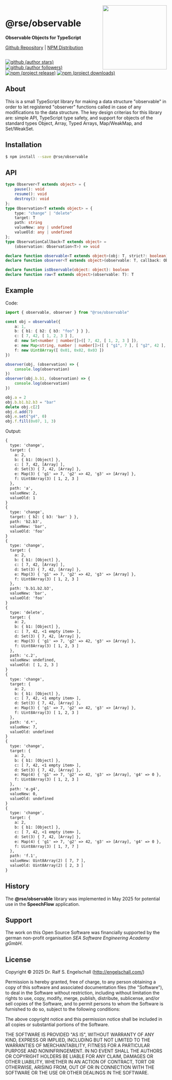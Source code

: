 
<img src="https://raw.githubusercontent.com/traits-ts/core/refs/heads/master/etc/logo.svg" width="200" style="float: right" align="right" alt=""/>

@rse/observable
===============

**Observable Objects for TypeScript**

<p/>
<a href="https://github.com/rse/observable">Github Repository</a> |
<a href="https://npmjs.com/@rse/observable">NPM Distribution</a>

<p/>
<img src="https://nodei.co/npm/@rse/observable.png?downloads=true&stars=true" alt=""/>

[![github (author stars)](https://img.shields.io/github/stars/rse?logo=github&label=author%20stars&color=%233377aa)](https://github.com/rse)
[![github (author followers)](https://img.shields.io/github/followers/rse?label=author%20followers&logo=github&color=%234477aa)](https://github.com/rse)
<br/>
[![npm (project release)](https://img.shields.io/npm/v/@traits-ts/core?logo=npm&label=npm%20release&color=%23cc3333)](https://npmjs.com/@traits-ts/core)
[![npm (project downloads)](https://img.shields.io/npm/dm/@traits-ts/core?logo=npm&label=npm%20downloads&color=%23cc3333)](https://npmjs.com/@traits-ts/core)

About
-----

This is a small TypeScript library for making a data structure
"observable" in order to let registered "observer" functions called
in case of any modifications to the data structure. The key design
criterias for this library are: simple API, TypeScript type safety, and
support for objects of the standard types Object, Array, Typed Arrays,
Map/WeakMap, and Set/WeakSet.

Installation
------------

```sh
$ npm install --save @rse/observable
```

API
---

```ts
type Observer<T extends object> = {
    pause(): void
    resume(): void
    destroy(): void
};
type Observation<T extends object> = {
    type: "change" | "delete"
    target: T
    path: string
    valueNew: any | undefined
    valueOld: any | undefined
};
type ObservationCallback<T extends object> =
    (observation: Observation<T>) => void

declare function observable<T extends object>(obj: T, strict?: boolean): T
declare function observer<T extends object>(observable: T, callback: ObservationCallback<T>): Observer<T>

declare function isObservable(object: object): boolean
declare function raw<T extends object>(observable: T): T
```

Example
-------

Code:

```ts
import { observable, observer } from "@rse/observable"

const obj = observable({
    a: 1,
    b: { b1: { b2: { b3: "foo" } } },
    c: [ 7, 42, [ 1, 2, 3 ] ],
    d: new Set<number | number[]>([ 7, 42, [ 1, 2, 3 ] ]),
    e: new Map<string, number | number[]>([ [ "g1", 7 ], [ "g2", 42 ], [ "g3", [ 1, 2, 3 ]] ]),
    f: new Uint8Array([ 0x01, 0x02, 0x03 ])
})

observer(obj, (observation) => {
    console.log(observation)
})
observer(obj.b.b1, (observation) => {
    console.log(observation)
})

obj.a = 2
obj.b.b1.b2.b3 = "bar"
delete obj.c[2]
obj.d.add(7)
obj.e.set("g4", 0)
obj.f.fill(0x07, 1, 3)
```

Output:

```txt
{
  type: 'change',
  target: {
    a: 2,
    b: { b1: [Object] },
    c: [ 7, 42, [Array] ],
    d: Set(3) { 7, 42, [Array] },
    e: Map(3) { 'g1' => 7, 'g2' => 42, 'g3' => [Array] },
    f: Uint8Array(3) [ 1, 2, 3 ]
  },
  path: 'a',
  valueNew: 2,
  valueOld: 1
}
{
  type: 'change',
  target: { b2: { b3: 'bar' } },
  path: 'b2.b3',
  valueNew: 'bar',
  valueOld: 'foo'
}
{
  type: 'change',
  target: {
    a: 2,
    b: { b1: [Object] },
    c: [ 7, 42, [Array] ],
    d: Set(3) { 7, 42, [Array] },
    e: Map(3) { 'g1' => 7, 'g2' => 42, 'g3' => [Array] },
    f: Uint8Array(3) [ 1, 2, 3 ]
  },
  path: 'b.b1.b2.b3',
  valueNew: 'bar',
  valueOld: 'foo'
}
{
  type: 'delete',
  target: {
    a: 2,
    b: { b1: [Object] },
    c: [ 7, 42, <1 empty item> ],
    d: Set(3) { 7, 42, [Array] },
    e: Map(3) { 'g1' => 7, 'g2' => 42, 'g3' => [Array] },
    f: Uint8Array(3) [ 1, 2, 3 ]
  },
  path: 'c.2',
  valueNew: undefined,
  valueOld: [ 1, 2, 3 ]
}
{
  type: 'change',
  target: {
    a: 2,
    b: { b1: [Object] },
    c: [ 7, 42, <1 empty item> ],
    d: Set(3) { 7, 42, [Array] },
    e: Map(3) { 'g1' => 7, 'g2' => 42, 'g3' => [Array] },
    f: Uint8Array(3) [ 1, 2, 3 ]
  },
  path: 'd.*',
  valueNew: 7,
  valueOld: undefined
}
{
  type: 'change',
  target: {
    a: 2,
    b: { b1: [Object] },
    c: [ 7, 42, <1 empty item> ],
    d: Set(3) { 7, 42, [Array] },
    e: Map(4) { 'g1' => 7, 'g2' => 42, 'g3' => [Array], 'g4' => 0 },
    f: Uint8Array(3) [ 1, 2, 3 ]
  },
  path: 'e.g4',
  valueNew: 0,
  valueOld: undefined
}
{
  type: 'change',
  target: {
    a: 2,
    b: { b1: [Object] },
    c: [ 7, 42, <1 empty item> ],
    d: Set(3) { 7, 42, [Array] },
    e: Map(4) { 'g1' => 7, 'g2' => 42, 'g3' => [Array], 'g4' => 0 },
    f: Uint8Array(3) [ 1, 7, 7 ]
  },
  path: 'f.1',
  valueNew: Uint8Array(2) [ 7, 7 ],
  valueOld: Uint8Array(2) [ 2, 3 ]
}
```

History
-------

The **@rse/observable** library was implemented in May 2025 for
potential use in the **SpeechFlow** application.

Support
-------

The work on this Open Source Software was financially supported by the
german non-profit organisation *SEA Software Engineering Academy gGmbH*.

License
-------

Copyright &copy; 2025 Dr. Ralf S. Engelschall (http://engelschall.com/)

Permission is hereby granted, free of charge, to any person obtaining
a copy of this software and associated documentation files (the
"Software"), to deal in the Software without restriction, including
without limitation the rights to use, copy, modify, merge, publish,
distribute, sublicense, and/or sell copies of the Software, and to
permit persons to whom the Software is furnished to do so, subject to
the following conditions:

The above copyright notice and this permission notice shall be included
in all copies or substantial portions of the Software.

THE SOFTWARE IS PROVIDED "AS IS", WITHOUT WARRANTY OF ANY KIND,
EXPRESS OR IMPLIED, INCLUDING BUT NOT LIMITED TO THE WARRANTIES OF
MERCHANTABILITY, FITNESS FOR A PARTICULAR PURPOSE AND NONINFRINGEMENT.
IN NO EVENT SHALL THE AUTHORS OR COPYRIGHT HOLDERS BE LIABLE FOR ANY
CLAIM, DAMAGES OR OTHER LIABILITY, WHETHER IN AN ACTION OF CONTRACT,
TORT OR OTHERWISE, ARISING FROM, OUT OF OR IN CONNECTION WITH THE
SOFTWARE OR THE USE OR OTHER DEALINGS IN THE SOFTWARE.

